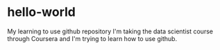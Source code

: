 # hello-world
My learning to use github repository
I'm taking the data scientist course through Coursera and I'm trying to learn how to use github. 
